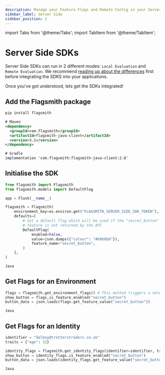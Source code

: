 ```yaml
---
description: Manage your Feature Flags and Remote Config in your Server Side Applications.
sidebar_label: Server Side
sidebar_position: 2
---
```


import Tabs from '@theme/Tabs'; import TabItem from '@theme/TabItem';

# Server Side SDKs

Server Side SDKs can run in 2 different modes: `Local Evaluation` and `Remote Evaluation`. We recommend
[reading up about the differences](overview#remote-and-local-evaluation-modes) first before integrating the SDKS into
your applications.

Once you've got understood, lets get the SDKs integrated!

## Add the Flagsmith package

<Tabs groupId="language">
<TabItem value="py" label="Python">

```bash
pip install flagsmith
```

</TabItem>
<TabItem value="java" label="Java">

```xml
# Maven
<dependency>
  <groupId>com.flagsmith</groupId>
  <artifactId>flagsmith-java-client</artifactId>
  <version>3.1</version>
</dependency>

# Gradle
implementation 'com.flagsmith:flagsmith-java-client:2.8'
```

</TabItem>
</Tabs>

## Initialise the SDK

<Tabs groupId="language">
<TabItem value="py" label="Python">

```python
from flagsmith import Flagsmith
from flagsmith.models import DefaultFlag

app = Flask(__name__)

flagsmith = Flagsmith(
    environment_key=os.environ.get("FLAGSMITH_SERVER_SIDE_SDK_TOKEN"),
    defaults=[
        # Set a default flag which will be used if the "secret_button"
        # feature is not returned by the API
        DefaultFlag(
            enabled=False,
            value=json.dumps({"colour": "#b8b8b8"}),
            feature_name="secret_button",
        )
    ],
)
```

</TabItem>
<TabItem value="java" label="Java">

```java
Java
```

</TabItem>
</Tabs>

## Get Flags for an Environment

<Tabs groupId="language">
<TabItem value="py" label="Python">

```python
flags = flagsmith.get_environment_flags() # This method triggers a network request
show_button = flags.is_feature_enabled("secret_button")
button_data = json.loads(flags.get_feature_value("secret_button"))
```

</TabItem>
<TabItem value="java" label="Java">

```java
Java
```

</TabItem>
</Tabs>

## Get Flags for an Identity

<Tabs groupId="language">
<TabItem value="py" label="Python">

```python
identifier = "delboy@trotterstraders.co.uk"
traits = {"age": 32}

identity_flags = flagsmith.get_identity_flags(identifier=identifier, traits=traits)
show_button = identity_flags.is_feature_enabled("secret_button")
button_data = json.loads(identity_flags.get_feature_value("secret_button"))
```

</TabItem>
<TabItem value="java" label="Java">

```java
Java
```

</TabItem>
</Tabs>
